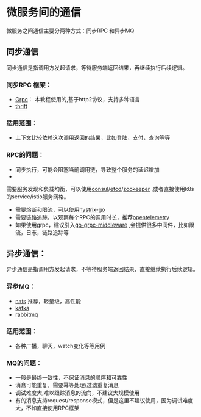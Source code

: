 # 微服务间的通信

微服务之间通信主要分两种方式：同步RPC 和异步MQ

## 同步通信

同步通信是指调用方发起请求，等待服务端返回结果，再继续执行后续逻辑。

### 同步RPC 框架：

* [Grpc](https://grpc.io/)： 本教程使用的,基于http2协议，支持多种语言
* [thrift](https://thrift.apache.org/)

### 适用范围：

* 上下文比较依赖这次调用返回的结果，比如登陆，支付，查询等等

### RPC的问题：

* 同步执行，可能会阻塞当前调用链，导致整个服务的延迟增加
*
需要服务发现和负载均衡，可以使用[consul](https://www.consul.io/)/[etcd](https://etcd.io/)/[zookeeper](https://zookeeper.apache.org/)
,或者直接使用k8s的service/istio服务网格。
* 需要熔断和限流，可以使用[hystrix-go](https://github.com/afex/hystrix-go)
* 需要链路追踪，以观察每个RPC的调用时长，推荐[opentelemetry](https://opentelemetry.io/)
* 如果使用grpc，建议引入[go-grpc-middleware](https://github.com/grpc-ecosystem/go-grpc-middleware)
  ,会提供很多中间件，比如限流，日志，链路追踪等

## 异步通信：

异步通信是指调用方发起请求，不等待服务端返回结果，直接继续执行后续逻辑。

### 异步MQ：

* [nats](https://nats.io/) 推荐，轻量级，高性能
* [kafka](https://kafka.apache.org/)
* [rabbitmq](https://www.rabbitmq.com/)

### 适用范围：

* 各种广播，聊天，watch变化等等用例

### MQ的问题：

* 一般是最终一致性，不保证消息的顺序和可靠性
* 消息可能重复，需要幂等处理/过滤重复消息
* 调试难度大,难以跟踪消息的流向，不建议大规模使用
* 有的消息支持request/response模式，但是这里不建议使用，因为调试难度大，不如直接使用RPC框架